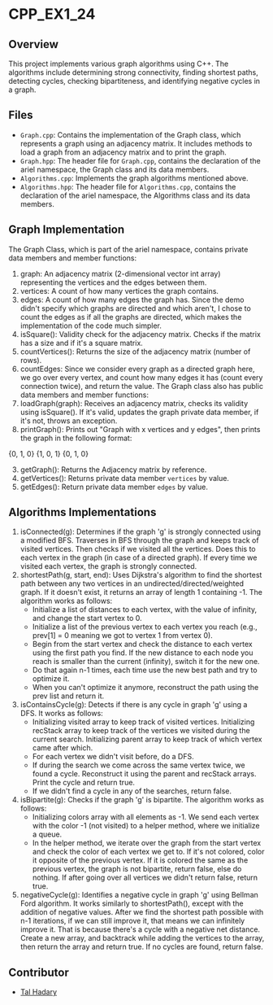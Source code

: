# CPP_EX1_24

## Overview
This project implements various graph algorithms using C++. The algorithms include determining strong connectivity, finding shortest paths, detecting cycles, checking bipartiteness, and identifying negative cycles in a graph.

## Files
- `Graph.cpp`: Contains the implementation of the Graph class, which represents a graph using an adjacency matrix. It includes methods to load a graph from an adjacency matrix and to print the graph.
- `Graph.hpp`: The header file for `Graph.cpp`, contains the declaration of the ariel namespace, the Graph class and its data members.
- `Algorithms.cpp`: Implements the graph algorithms mentioned above.
- `Algorithms.hpp`: The header file for `Algorithms.cpp`, contains the declaration of the ariel namespace, the Algorithms class and its data members.

## Graph Implementation
The Graph Class, which is part of the ariel namespace, contains private data members and member functions:
1. graph: An adjacency matrix (2-dimensional vector int array) representing the vertices and the edges between them.
2. vertices: A count of how many vertices the graph contains.
3. edges: A count of how many edges the graph has. Since the demo didn't specify which graphs are directed and which aren't, I chose to count the edges as if all the graphs are directed, which makes the implementation of the code much simpler.
4. isSquare(): Validity check for the adjacency matrix. Checks if the matrix has a size and if it's a square matrix.
5. countVertices(): Returns the size of the adjacency matrix (number of rows).
6. countEdges: Since we consider every graph as a directed graph here, we go over every vertex, and count how many edges it has (count every connection twice), and return the value.
The Graph class also has public data members and member functions:
7. loadGraph(graph): Receives an adjacency matrix, checks its validity using isSquare(). If it's valid, updates the graph private data member, if it's not, throws an exception.
8. printGraph(): Prints out "Graph with x vertices and y edges", then prints the graph in the following format:
                                            
{0, 1, 0}
{1, 0, 1}
{0, 1, 0}

3. getGraph(): Returns the Adjacency matrix by reference.
4. getVertices(): Returns private data member `vertices` by value.
5. getEdges(): Return private data member `edges` by value.

## Algorithms Implementations
1. isConnected(g): Determines if the graph 'g' is strongly connected using a modified BFS. Traverses in BFS through the graph and keeps track of visited vertices. Then checks if we visited all the vertices. Does this to each vertex in the graph (in case of a directed graph). If every time we visited each vertex, the graph is strongly connected.
2. shortestPath(g, start, end): Uses Dijkstra's algorithm to find the shortest path between any two vertices in an undirected/directed/weighted graph. If it doesn't exist, it returns an array of length 1 containing -1. The algorithm works as follows:
    - Initialize a list of distances to each vertex, with the value of infinity, and change the start vertex to 0.
    - Initialize a list of the previous vertex to each vertex you reach (e.g., prev[1] = 0 meaning we got to vertex 1 from vertex 0).
    - Begin from the start vertex and check the distance to each vertex using the first path you find. If the new distance to each node you reach is smaller than the current (infinity), switch it for the new one.
    - Do that again n-1 times, each time use the new best path and try to optimize it.
    - When you can't optimize it anymore, reconstruct the path using the prev list and return it.
3. isContainsCycle(g): Detects if there is any cycle in graph 'g' using a DFS. It works as follows:
    - Initializing visited array to keep track of visited vertices. Initializing recStack array to keep track of the vertices we visited during the current search. Initializing parent array to keep track of which vertex came after which.
    - For each vertex we didn't visit before, do a DFS.
    - If during the search we come across the same vertex twice, we found a cycle. Reconstruct it using the parent and recStack arrays. Print the cycle and return true.
    - If we didn't find a cycle in any of the searches, return false.
4. isBipartite(g): Checks if the graph 'g' is bipartite. The algorithm works as follows:
    - Initializing colors array with all elements as -1. We send each vertex with the color -1 (not visited) to a helper method, where we initialize a queue.
    - In the helper method, we iterate over the graph from the start vertex and check the color of each vertex we get to. If it's not colored, color it opposite of the previous vertex. If it is colored the same as the previous vertex, the graph is not bipartite, return false, else do nothing. If after going over all vertices we didn't return false, return true.
5. negativeCycle(g): Identifies a negative cycle in graph 'g' using Bellman Ford algorithm. It works similarly to shortestPath(), except with the addition of negative values. After we find the shortest path possible with n-1 iterations, if we can still improve it, that means we can infinitely improve it. That is because there's a cycle with a negative net distance. Create a new array, and backtrack while adding the vertices to the array, then return the array and return true. If no cycles are found, return false.

## Contributor
- [Tal Hadary](ID:326648706)
